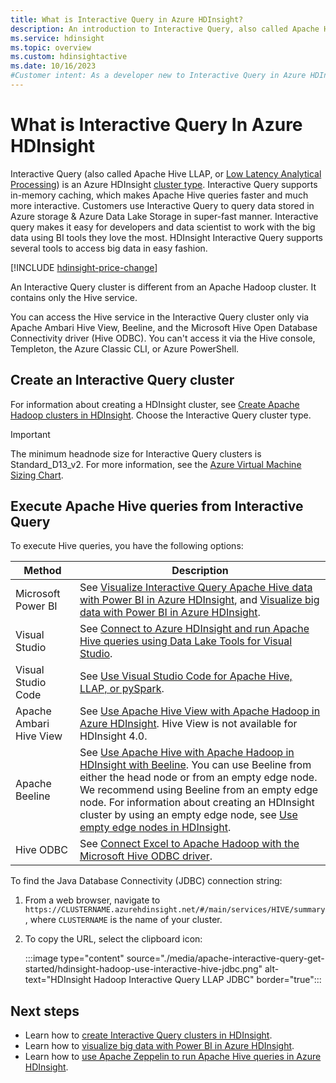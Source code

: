 ```yaml
---
title: What is Interactive Query in Azure HDInsight?
description: An introduction to Interactive Query, also called Apache Hive LLAP, In Azure HDInsight
ms.service: hdinsight
ms.topic: overview
ms.custom: hdinsightactive
ms.date: 10/16/2023
#Customer intent: As a developer new to Interactive Query in Azure HDInsight, I want to have a basic understanding of Interactive Query so I can decide if I want to use it rather than build my own cluster.
---
```


# What is Interactive Query In Azure HDInsight

Interactive Query (also called Apache Hive LLAP, or [Low Latency Analytical Processing](https://cwiki.apache.org/confluence/display/Hive/LLAP)) is an Azure HDInsight [cluster type](../hdinsight-hadoop-provision-linux-clusters.md#cluster-type). Interactive Query supports in-memory caching, which makes Apache Hive queries faster and much more interactive. Customers use Interactive Query to query data stored in Azure storage & Azure Data Lake Storage in super-fast manner. Interactive query makes it easy for developers and data scientist to work with the big data using BI tools they love the most. HDInsight Interactive Query supports several tools to access big data in easy fashion.

[!INCLUDE [hdinsight-price-change](../includes/hdinsight-enhancements.md)]

An Interactive Query cluster is different from an Apache Hadoop cluster. It contains only the Hive service.

You can access the Hive service in the Interactive Query cluster only via Apache Ambari Hive View, Beeline, and the Microsoft Hive Open Database Connectivity driver (Hive ODBC). You can't access it via the Hive console, Templeton, the Azure Classic CLI, or Azure PowerShell.

## Create an Interactive Query cluster

For information about creating a HDInsight cluster, see [Create Apache Hadoop clusters in HDInsight](../hdinsight-hadoop-provision-linux-clusters.md). Choose the Interactive Query cluster type.

> [!IMPORTANT]
> The minimum headnode size for Interactive Query clusters is Standard_D13_v2. For more information, see the [Azure Virtual Machine Sizing Chart](../../cloud-services/cloud-services-sizes-specs.md#dv2-series).

## Execute Apache Hive queries from Interactive Query

To execute Hive queries, you have the following options:

|Method |Description |
|---|---|
|Microsoft Power BI|See [Visualize Interactive Query Apache Hive data with Power BI in Azure HDInsight](./apache-hadoop-connect-hive-power-bi-directquery.md), and [Visualize big data with Power BI in Azure HDInsight](../hadoop/apache-hadoop-connect-hive-power-bi.md).|
|Visual Studio|See [Connect to Azure HDInsight and run Apache Hive queries using Data Lake Tools for Visual Studio](../hadoop/apache-hadoop-visual-studio-tools-get-started.md#run-interactive-apache-hive-queries).|
|Visual Studio Code|See [Use Visual Studio Code for Apache Hive, LLAP, or pySpark](../hdinsight-for-vscode.md).|
|Apache Ambari Hive View|See [Use Apache Hive View with Apache Hadoop in Azure HDInsight](../hadoop/apache-hadoop-use-hive-ambari-view.md). Hive View is not available for HDInsight 4.0.|
|Apache Beeline|See [Use Apache Hive with Apache Hadoop in HDInsight with Beeline](../hadoop/apache-hadoop-use-hive-beeline.md). You can use Beeline from either the head node or from an empty edge node. We recommend using Beeline from an empty edge node. For information about creating an HDInsight cluster by using an empty edge node, see [Use empty edge nodes in HDInsight](../hdinsight-apps-use-edge-node.md).|
|Hive ODBC|See [Connect Excel to Apache Hadoop with the Microsoft Hive ODBC driver](../hadoop/apache-hadoop-connect-excel-hive-odbc-driver.md).|

To find the Java Database Connectivity (JDBC) connection string:

1. From a web browser, navigate to `https://CLUSTERNAME.azurehdinsight.net/#/main/services/HIVE/summary`, where `CLUSTERNAME` is the name of your cluster.
1. To copy the URL, select the clipboard icon:

   :::image type="content" source="./media/apache-interactive-query-get-started/hdinsight-hadoop-use-interactive-hive-jdbc.png" alt-text="HDInsight Hadoop Interactive Query LLAP JDBC" border="true":::

## Next steps

* Learn how to [create Interactive Query clusters in HDInsight](../hdinsight-hadoop-provision-linux-clusters.md).
* Learn how to [visualize big data with Power BI in Azure HDInsight](../hadoop/apache-hadoop-connect-hive-power-bi.md).
* Learn how to [use Apache Zeppelin to run Apache Hive queries in Azure HDInsight](../interactive-query/hdinsight-connect-hive-zeppelin.md).
